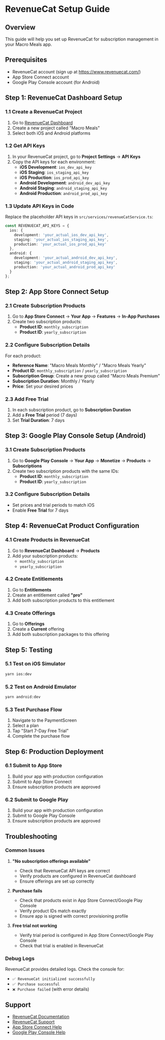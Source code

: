 # RevenueCat Setup Guide

## Overview
This guide will help you set up RevenueCat for subscription management in your Macro Meals app.

## Prerequisites
- RevenueCat account (sign up at https://www.revenuecat.com/)
- App Store Connect account
- Google Play Console account (for Android)

## Step 1: RevenueCat Dashboard Setup

### 1.1 Create a RevenueCat Project
1. Go to [RevenueCat Dashboard](https://app.revenuecat.com/)
2. Create a new project called "Macro Meals"
3. Select both iOS and Android platforms

### 1.2 Get API Keys
1. In your RevenueCat project, go to **Project Settings** → **API Keys**
2. Copy the API keys for each environment:
   - **iOS Development**: `ios_dev_api_key`
   - **iOS Staging**: `ios_staging_api_key`
   - **iOS Production**: `ios_prod_api_key`
   - **Android Development**: `android_dev_api_key`
   - **Android Staging**: `android_staging_api_key`
   - **Android Production**: `android_prod_api_key`

### 1.3 Update API Keys in Code
Replace the placeholder API keys in `src/services/revenueCatService.ts`:

```typescript
const REVENUECAT_API_KEYS = {
  ios: {
    development: 'your_actual_ios_dev_api_key',
    staging: 'your_actual_ios_staging_api_key', 
    production: 'your_actual_ios_prod_api_key'
  },
  android: {
    development: 'your_actual_android_dev_api_key',
    staging: 'your_actual_android_staging_api_key',
    production: 'your_actual_android_prod_api_key'
  }
};
```

## Step 2: App Store Connect Setup

### 2.1 Create Subscription Products
1. Go to **App Store Connect** → **Your App** → **Features** → **In-App Purchases**
2. Create two subscription products:
   - **Product ID**: `monthly_subscription`
   - **Product ID**: `yearly_subscription`

### 2.2 Configure Subscription Details
For each product:
- **Reference Name**: "Macro Meals Monthly" / "Macro Meals Yearly"
- **Product ID**: `monthly_subscription` / `yearly_subscription`
- **Subscription Group**: Create a new group called "Macro Meals Premium"
- **Subscription Duration**: Monthly / Yearly
- **Price**: Set your desired prices

### 2.3 Add Free Trial
1. In each subscription product, go to **Subscription Duration**
2. Add a **Free Trial** period (7 days)
3. Set **Trial Duration**: 7 days

## Step 3: Google Play Console Setup (Android)

### 3.1 Create Subscription Products
1. Go to **Google Play Console** → **Your App** → **Monetize** → **Products** → **Subscriptions**
2. Create two subscription products with the same IDs:
   - **Product ID**: `monthly_subscription`
   - **Product ID**: `yearly_subscription`

### 3.2 Configure Subscription Details
- Set prices and trial periods to match iOS
- Enable **Free Trial** for 7 days

## Step 4: RevenueCat Product Configuration

### 4.1 Create Products in RevenueCat
1. Go to **RevenueCat Dashboard** → **Products**
2. Add your subscription products:
   - `monthly_subscription`
   - `yearly_subscription`

### 4.2 Create Entitlements
1. Go to **Entitlements**
2. Create an entitlement called **"pro"**
3. Add both subscription products to this entitlement

### 4.3 Create Offerings
1. Go to **Offerings**
2. Create a **Current** offering
3. Add both subscription packages to this offering

## Step 5: Testing

### 5.1 Test on iOS Simulator
```bash
yarn ios:dev
```

### 5.2 Test on Android Emulator
```bash
yarn android:dev
```

### 5.3 Test Purchase Flow
1. Navigate to the PaymentScreen
2. Select a plan
3. Tap "Start 7-Day Free Trial"
4. Complete the purchase flow

## Step 6: Production Deployment

### 6.1 Submit to App Store
1. Build your app with production configuration
2. Submit to App Store Connect
3. Ensure subscription products are approved

### 6.2 Submit to Google Play
1. Build your app with production configuration
2. Submit to Google Play Console
3. Ensure subscription products are approved

## Troubleshooting

### Common Issues

1. **"No subscription offerings available"**
   - Check that RevenueCat API keys are correct
   - Verify products are configured in RevenueCat dashboard
   - Ensure offerings are set up correctly

2. **Purchase fails**
   - Check that products exist in App Store Connect/Google Play Console
   - Verify product IDs match exactly
   - Ensure app is signed with correct provisioning profile

3. **Free trial not working**
   - Verify trial period is configured in App Store Connect/Google Play Console
   - Check that trial is enabled in RevenueCat

### Debug Logs
RevenueCat provides detailed logs. Check the console for:
- `✅ RevenueCat initialized successfully`
- `✅ Purchase successful`
- `❌ Purchase failed` (with error details)

## Support
- [RevenueCat Documentation](https://docs.revenuecat.com/)
- [RevenueCat Support](https://www.revenuecat.com/support/)
- [App Store Connect Help](https://help.apple.com/app-store-connect/)
- [Google Play Console Help](https://support.google.com/googleplay/android-developer) 